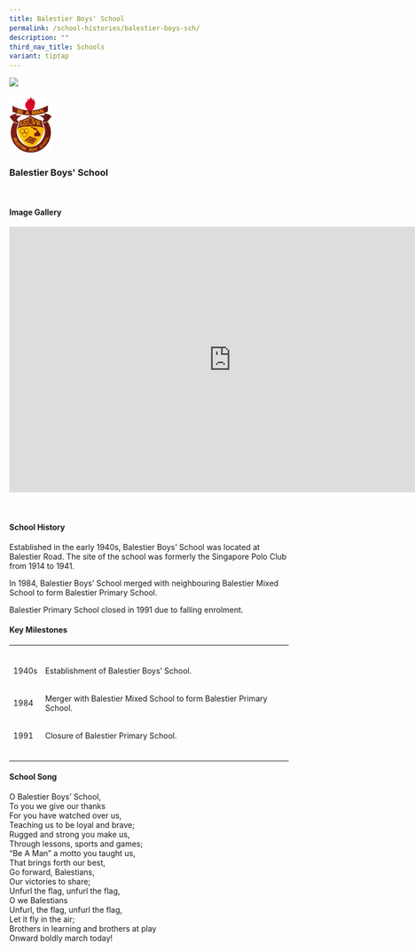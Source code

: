 ```yaml
---
title: Balestier Boys' School
permalink: /school-histories/balestier-boys-sch/
description: ""
third_nav_title: Schools
variant: tiptap
---
```

<div class="isomer-image-wrapper">
<img style="width:20%;margin-right:15px;" height="auto" width="100%" src="![BB](/images/BalestierBoysSchoolCrest.png)">
</div>
<p></p>
<div class="isomer-image-wrapper">
<img style="width: 15%;" height="auto" width="100%" alt="" src="/images/BalestierBoysSchoolCrest.png">
</div>
<h3><strong>Balestier Boys' School</strong></h3>
<p>
<br>
</p>
<h4><strong>Image Gallery</strong></h4>
<div class="iframe-wrapper">
<iframe height="479" width="800" allowfullscreen="true" frameborder="0" src="https://docs.google.com/presentation/d/e/2PACX-1vTcDdgbcurH-IMehfR5f-M_KP2e7Vuo4y0RVqzIztSGOoNBm1PCfHDRu2Ao5u43IZNjQUDtkdppD-dk/embed?start=false&amp;loop=true&amp;delayms=5000"></iframe>
</div>
<p></p>
<p>
<br>
</p>
<h4><strong>School History</strong></h4>
<p>Established in the early 1940s, Balestier Boys’ School was located at
Balestier Road. The site of the school was formerly the Singapore Polo
Club from 1914 to 1941.</p>
<p>In 1984, Balestier Boys’ School merged with neighbouring Balestier Mixed
School to form Balestier Primary School.</p>
<p>Balestier Primary School closed in 1991 due to falling enrolment.</p>
<h4><strong>Key Milestones</strong></h4>
<table>
<tbody>
<tr>
<th rowspan="1" colspan="1">
<p></p>
</th>
<th rowspan="1" colspan="1">
<p></p>
</th>
</tr>
<tr>
<td rowspan="1" colspan="1">
<p>1940s</p>
</td>
<td rowspan="1" colspan="1">
<p>Establishment of Balestier Boys’ School.</p>
</td>
</tr>
<tr>
<td rowspan="1" colspan="1">
<p>1984</p>
</td>
<td rowspan="1" colspan="1">
<p>Merger with Balestier Mixed School to form Balestier Primary School.</p>
</td>
</tr>
<tr>
<td rowspan="1" colspan="1">
<p>1991</p>
</td>
<td rowspan="1" colspan="1">
<p>Closure of Balestier Primary School.</p>
</td>
</tr>
<tr>
<td rowspan="1" colspan="1">
<p></p>
</td>
<td rowspan="1" colspan="1">
<p></p>
</td>
</tr>
</tbody>
</table>
<h4><strong>School Song</strong></h4>
<p>O Balestier Boys’ School,
<br>To you we give our thanks
<br>For you have watched over us,
<br>Teaching us to be loyal and brave;
<br>Rugged and strong you make us,
<br>Through lessons, sports and games;
<br>“Be A Man” a motto you taught us,
<br>That brings forth our best,
<br>Go forward, Balestians,
<br>Our victories to share;
<br>Unfurl the flag, unfurl the flag,
<br>O we Balestians
<br>Unfurl, the flag, unfurl the flag,
<br>Let it fly in the air;
<br>Brothers in learning and brothers at play
<br>Onward boldly march today!</p>